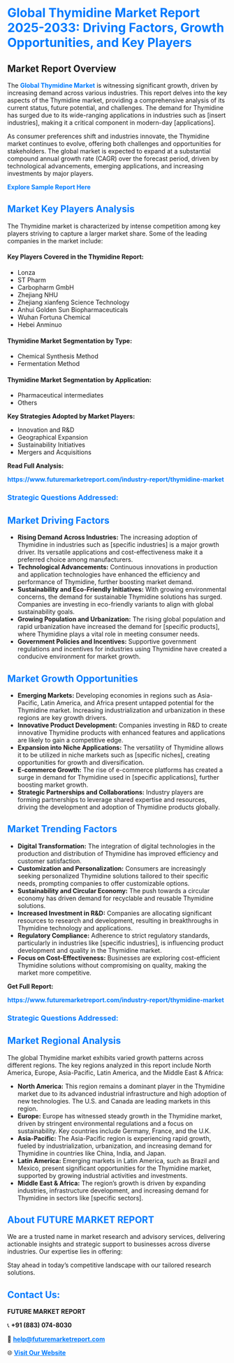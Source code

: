 <h1 style="color: #007BFF;">Global Thymidine Market Report 2025-2033: Driving Factors, Growth Opportunities, and Key Players</h1>

<section id="overview">
<h2>Market Report Overview</h2>
<p>The <a href="https://www.futuremarketreport.com/industry-report/thymidine-market" style="color: #007BFF; text-decoration: none;"><strong>Global Thymidine Market</strong></a> is witnessing significant growth, driven by increasing demand across various industries. This report delves into the key aspects of the Thymidine market, providing a comprehensive analysis of its current status, future potential, and challenges. The demand for Thymidine has surged due to its wide-ranging applications in industries such as [insert industries], making it a critical component in modern-day [applications].</p>
<p>As consumer preferences shift and industries innovate, the Thymidine market continues to evolve, offering both challenges and opportunities for stakeholders. The global market is expected to expand at a substantial compound annual growth rate (CAGR) over the forecast period, driven by technological advancements, emerging applications, and increasing investments by major players.</p>
</section>

<section id="overview">
<p><a href="https://www.futuremarketreport.com/request-sample/reportId=85806" style="color: #007BFF; text-decoration: none;"><strong>Explore Sample Report Here</strong></a></p>
</section>

<section id="key-players">
<h2 style="color: #007BFF;">Market Key Players Analysis</h2>
<p>The Thymidine market is characterized by intense competition among key players striving to capture a larger market share. Some of the leading companies in the market include:</p>
<h4>Key Players Covered in the Thymidine Report:</h4>
<ul><li>Lonza</li><li>ST Pharm</li><li>Carbopharm GmbH</li><li>Zhejiang NHU</li><li>Zhejiang xianfeng Science Technology</li><li>Anhui Golden Sun Biopharmaceuticals</li><li>Wuhan Fortuna Chemical</li><li>Hebei Anminuo</li></ul>
<h4>Thymidine Market Segmentation by Type:</h4>
<ul><li>Chemical Synthesis Method</li><li>Fermentation Method</li></ul>

<h4>Thymidine Market Segmentation by Application:</h4>
<ul><li>Pharmaceutical intermediates</li><li>Others</li></ul>
<p><strong>Key Strategies Adopted by Market Players:</strong></p>
<ul>
<li>Innovation and R&D</li>
<li>Geographical Expansion</li>
<li>Sustainability Initiatives</li>
<li>Mergers and Acquisitions</li>
</ul>
</section>

<section>
<p><strong>Read Full Analysis: </strong></p><a href="https://www.futuremarketreport.com/industry-report/thymidine-market" style="color: #007BFF; text-decoration: none;"><strong>https://www.futuremarketreport.com/industry-report/thymidine-market</strong></a>
<h3 style="color: #007BFF;">Strategic Questions Addressed:</h3>
</section>

<section id="driving-factors">
<h2 style="color: #007BFF;">Market Driving Factors</h2>
<ul>
<li><strong>Rising Demand Across Industries:</strong> The increasing adoption of Thymidine in industries such as [specific industries] is a major growth driver. Its versatile applications and cost-effectiveness make it a preferred choice among manufacturers.</li>
<li><strong>Technological Advancements:</strong> Continuous innovations in production and application technologies have enhanced the efficiency and performance of Thymidine, further boosting market demand.</li>
<li><strong>Sustainability and Eco-Friendly Initiatives:</strong> With growing environmental concerns, the demand for sustainable Thymidine solutions has surged. Companies are investing in eco-friendly variants to align with global sustainability goals.</li>
<li><strong>Growing Population and Urbanization:</strong> The rising global population and rapid urbanization have increased the demand for [specific products], where Thymidine plays a vital role in meeting consumer needs.</li>
<li><strong>Government Policies and Incentives:</strong> Supportive government regulations and incentives for industries using Thymidine have created a conducive environment for market growth.</li>
</ul>
</section>

<section id="growth-opportunities">
<h2 style="color: #007BFF;">Market Growth Opportunities</h2>
<ul>
<li><strong>Emerging Markets:</strong> Developing economies in regions such as Asia-Pacific, Latin America, and Africa present untapped potential for the Thymidine market. Increasing industrialization and urbanization in these regions are key growth drivers.</li>
<li><strong>Innovative Product Development:</strong> Companies investing in R&D to create innovative Thymidine products with enhanced features and applications are likely to gain a competitive edge.</li>
<li><strong>Expansion into Niche Applications:</strong> The versatility of Thymidine allows it to be utilized in niche markets such as [specific niches], creating opportunities for growth and diversification.</li>
<li><strong>E-commerce Growth:</strong> The rise of e-commerce platforms has created a surge in demand for Thymidine used in [specific applications], further boosting market growth.</li>
<li><strong>Strategic Partnerships and Collaborations:</strong> Industry players are forming partnerships to leverage shared expertise and resources, driving the development and adoption of Thymidine products globally.</li>
</ul>
</section>

<section id="trending-factors">
<h2 style="color: #007BFF;">Market Trending Factors</h2>
<ul>
<li><strong>Digital Transformation:</strong> The integration of digital technologies in the production and distribution of Thymidine has improved efficiency and customer satisfaction.</li>
<li><strong>Customization and Personalization:</strong> Consumers are increasingly seeking personalized Thymidine solutions tailored to their specific needs, prompting companies to offer customizable options.</li>
<li><strong>Sustainability and Circular Economy:</strong> The push towards a circular economy has driven demand for recyclable and reusable Thymidine solutions.</li>
<li><strong>Increased Investment in R&D:</strong> Companies are allocating significant resources to research and development, resulting in breakthroughs in Thymidine technology and applications.</li>
<li><strong>Regulatory Compliance:</strong> Adherence to strict regulatory standards, particularly in industries like [specific industries], is influencing product development and quality in the Thymidine market.</li>
<li><strong>Focus on Cost-Effectiveness:</strong> Businesses are exploring cost-efficient Thymidine solutions without compromising on quality, making the market more competitive.</li>
</ul>
</section>

<section>
<p><strong>Get Full Report: </strong></p><a href="https://www.futuremarketreport.com/industry-report/thymidine-market" style="color: #007BFF; text-decoration: none;"><strong>https://www.futuremarketreport.com/industry-report/thymidine-market</strong></a>
<h3 style="color: #007BFF;">Strategic Questions Addressed:</h3>
</section>


<section id="regional-analysis">
<h2 style="color: #007BFF;">Market Regional Analysis</h2>
<p>The global Thymidine market exhibits varied growth patterns across different regions. The key regions analyzed in this report include North America, Europe, Asia-Pacific, Latin America, and the Middle East & Africa:</p>
<ul>
<li><strong>North America:</strong> This region remains a dominant player in the Thymidine market due to its advanced industrial infrastructure and high adoption of new technologies. The U.S. and Canada are leading markets in this region.</li>
<li><strong>Europe:</strong> Europe has witnessed steady growth in the Thymidine market, driven by stringent environmental regulations and a focus on sustainability. Key countries include Germany, France, and the U.K.</li>
<li><strong>Asia-Pacific:</strong> The Asia-Pacific region is experiencing rapid growth, fueled by industrialization, urbanization, and increasing demand for Thymidine in countries like China, India, and Japan.</li>
<li><strong>Latin America:</strong> Emerging markets in Latin America, such as Brazil and Mexico, present significant opportunities for the Thymidine market, supported by growing industrial activities and investments.</li>
<li><strong>Middle East & Africa:</strong> The region’s growth is driven by expanding industries, infrastructure development, and increasing demand for Thymidine in sectors like [specific sectors].</li>
</ul>
</section>

<footer>
<h2 style="color: #007BFF;">About FUTURE MARKET REPORT</h2>
<p>We are a trusted name in market research and advisory services, delivering actionable insights and strategic support to businesses across diverse industries. Our expertise lies in offering:</p>

<p>Stay ahead in today’s competitive landscape with our tailored research solutions.</p>

<h2 style="color: #007BFF;">Contact Us:</h2>
<p><strong>FUTURE MARKET REPORT</strong></p>
<p>📞 <strong>+91 (883) 074-8030</strong></p>
<p>📧 <strong><a href="mailto:help@futuremarketreport.com" style="color: #007BFF;">help@futuremarketreport.com</a></strong></p>
<p>🌐 <strong><a href="https://www.futuremarketreport.com/" style="color: #007BFF;">Visit Our Website</a></strong></p>
</footer>